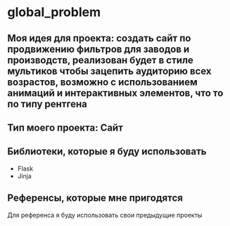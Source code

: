 # global_problem

## Моя идея для проекта: создать сайт по продвижению фильтров для заводов и производств, реализован будет в стиле мультиков чтобы зацепить аудиторию всех возрастов, возможно с использованием анимаций и интерактивных элементов, что то по типу рентгена

## Тип моего проекта: Сайт

## Библиотеки, которые я буду использовать
- Flask
- Jinja

## Референсы, которые мне пригодятся
Для референса я буду использовать свои предыдущие проекты
